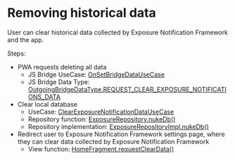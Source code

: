 # Removing historical data

User can clear historical data collected by Exposure Notification Framework and the app.

Steps:

- PWA requests deleting all data
  - JS Bridge UseCase: [OnSetBridgeDataUseCase](../domain/src/main/java/pl/gov/mc/protegosafe/domain/usecase/OnSetBridgeDataUseCase.kt)
  - JS Bridge Data Type:  [OutgoingBridgeDataType.REQUEST_CLEAR_EXPOSURE_NOTIFICATIONS_DATA](../domain/src/main/java/pl/gov/mc/protegosafe/domain/model/IncomingBridgeDataType.kt)
- Clear local database
  - UseCase: [ClearExposureNotificationDataUseCase](../domain/src/main/java/pl/gov/mc/protegosafe/domain/usecase/ClearExposureNotificationDataUseCase.kt)
  - Repository function: [ExposureRepository.nukeDb()](../domain/src/main/java/pl/gov/mc/protegosafe/domain/repository/ExposureRepository.kt)
  - Repository implementation: [ExposureRepositoryImpl.nukeDb()](../data/src/main/java/pl/gov/mc/protegosafe/data/repository/ExposureRepositoryImpl.kt)
- Redirect user to Exposure Notification Framework settings page, where they can clear data collected by Exposure Notification Framework
  - View function: [HomeFragment.requestClearData()](../app/src/main/java/pl/gov/mc/protegosafe/ui/home/HomeFragment.kt)